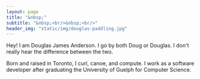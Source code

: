 ```yaml
---
layout: page
title: "&nbsp;"
subtitle: "&nbsp;<br/>&nbsp;<br/>"
header_img: "static/img/douglas-paddling.jpg"
---
```


Hey! I am Douglas James Anderson. I go by both Doug or Douglas. I don't really
hear the difference between the two.

Born and raised in Toronto, I curl, canoe, and compute. I work as a software
developer after graduating the University of Guelph for Computer Science.
